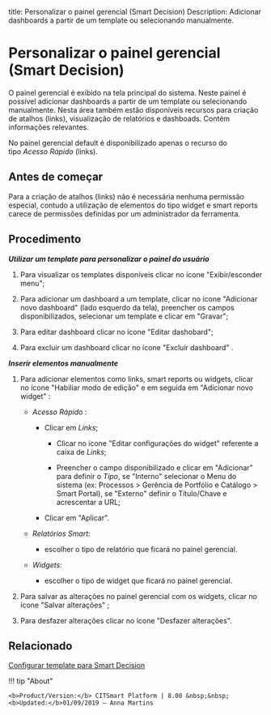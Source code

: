 title: Personalizar o painel gerencial (Smart Decision)
Description: Adicionar dashboards a partir de um template ou selecionando manualmente.
# Personalizar o painel gerencial (Smart Decision)

O painel gerencial é exibido na tela principal do sistema. Neste painel é
possível adicionar dashboards a partir de um template ou selecionando
manualmente. Nesta área também estão disponíveis recursos para criação de
atalhos (links), visualização de relatórios e dashboads. Contém informações
relevantes.

No painel gerencial default é disponibilizado apenas o recurso do tipo *Acesso
Rápido* (links).

Antes de começar
--------------------

Para a criação de atalhos (links) não é necessária nenhuma permissão especial,
contudo a utilização de elementos do tipo widget e smart reports carece de
permissões definidas por um administrador da ferramenta.

Procedimento
----------------

***Utilizar um template para personalizar o painel do usuário***

1.  Para visualizar os templates disponíveis clicar no ícone "Exibir/esconder menu";

2.  Para adicionar um dashboard a um template, clicar no ícone "Adicionar novo dashboard" (lado esquerdo
    da tela), preencher os campos disponibilizados, selecionar um template e
    clicar em "Gravar";

3.  Para editar dashboard clicar no ícone "Editar dashobard";

4.  Para excluir um dashboard clicar no ícone "Excluir dashboard" .

***Inserir elementos manualmente***

1.  Para adicionar elementos como links, smart reports ou widgets, clicar no
    ícone "Habiliar modo de edição" e em seguida em "Adicionar novo widget" :

    +   *Acesso Rápido* :

        +   Clicar em *Links*;

            +   Clicar no ícone "Editar configurações do widget" referente a caixa de *Links*;

            +   Preencher o campo disponibilizado e clicar em "Adicionar" para
                definir o *Tipo*, se "Interno" selecionar o Menu do sistema (ex:
                Processos \> Gerência de Portfólio e Catálogo \> Smart Portal), se
                "Externo" definir o Título/Chave e acrescentar a URL;

        +   Clicar em "Aplicar".

    +   *Relatórios Smart:*

        +   escolher o tipo de relatório que ficará no painel gerencial.

    +   *Widgets*:

        +   escolher o tipo de widget que ficará no painel gerencial.

2.  Para salvar as alterações no painel gerencial com os widgets, clicar no
    ícone "Salvar alterações" ;

3.  Para desfazer alterações clicar no ícone "Desfazer alterações".


Relacionado
-------

[Configurar template para Smart Decision](/pt-br/citsmart-platform-8/additional-features/reports/create/dashboard/use/create-template.html)


!!! tip "About"

    <b>Product/Version:</b> CITSmart Platform | 8.00 &nbsp;&nbsp;
    <b>Updated:</b>01/09/2019 – Anna Martins
